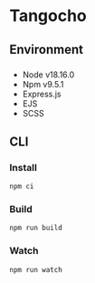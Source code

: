 # Tangocho

## Environment

###

- Node v18.16.0
- Npm v9.5.1
- Express.js
- EJS
- SCSS

## CLI

### Install

```
npm ci
```

### Build

```
npm run build
```

### Watch

```
npm run watch
```
